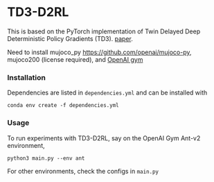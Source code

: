# TD3-D2RL

This is based on the PyTorch implementation of Twin Delayed Deep Deterministic Policy Gradients (TD3). [paper](https://arxiv.org/abs/1802.09477).

Need to install mujoco_py https://github.com/openai/mujoco-py, mujoco200 (license required), and [OpenAI gym](https://github.com/openai/gym)

### Installation

Dependencies are listed in `dependencies.yml` and can be installed with

`conda env create -f dependencies.yml`


### Usage

To run experiments with TD3-D2RL, say on the OpenAI Gym Ant-v2 environment, 

`python3 main.py --env ant`

For other environments, check the configs in `main.py`
